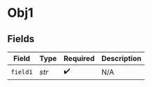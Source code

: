 # Obj1


## Fields

| Field              | Type               | Required           | Description        |
| ------------------ | ------------------ | ------------------ | ------------------ |
| `field1`           | *str*              | :heavy_check_mark: | N/A                |